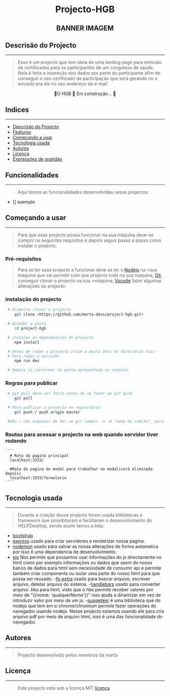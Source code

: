 <h1 align='center' color="pink">Projecto-HGB</h1>

<h2 align='center'>BANNER IMAGEM</h2>

## Descrisão do Projecto
---

> Esse é um projecto que tem ideia de uma landing page para emissão de certificados para os 
> participantes de um congresso de saúde. Nela é feita a insereção dos dados por parte do participante
> afim de conseguir o seu certificado de participação que será gerando no e enviado pra ele no seu endereço
> de e-mail

<p align='center'>🚧O HGB 🚀 Em construção... 🚧</p>

## Indices
---

  - [Descrisão do Projecto](#descrisão-do-projecto)
  - [Features](#features)
  - [Começando a usar](#começando-a-usar)
  - [Tecnologia usada](#tecnologia-usada)
  - [Autores](#autores)
  - [Licença](#licença)   
  - [Expressões de gratidão](#expressões-de-gratidão)

## Funcionalidades 
---

> Aqui temos as funcionalidades desenvolvidas nesse projectos:

- [] exemplo

## Começando a usar
---

> Para que esse projecto possa funcionar na sua máquina deve-se cumprir os seguintes requisitos
>e depois seguir passo a passo como instalar o projecto.

### Pré-requisitos
> Para se ter esse projecto a funcionar deve se ter o [Nodejs](https://nodejs.org/pt-br/download) na >sua maquina que vai permitir com que projecto rode na sua maquina, [Git](https://git-scm.com/downloads), conseguir clonar o projecto na sua >máquina, [Vscode](https://code.visualstudio.com/download) fazer algumas alterações do projecto.

### instalação do projecto
```bash
 # Primeiro clonar o projecto
    git clone <https://github.com/marta-devs/project-hgb.git>

 # Acender a pasta
    cd project-hgb

 # instalar as dependencias do projecto
    npm install

 # Antes de rodar o projecto criam a pasta docs no directorio raiz
 # Para rodar o servidor
    npm run dev

 # Depois só confirmar na porta apresentada no console.
```

### Regras para publicar
 
```bash
 # git pull deve ser feito antes de se fazer um git push
    git pull

 # Para publicar o projecto no repositório 
    git push / push origin master

 #obs.: não esquecer de dar um git commit -a -m "nome do comite", para não dar erros desnecessarios
```

### Routas para acessar o projecto na web quando servidor tiver rodando 
    ````
      # Rota da pagina principal
      localhost:3333/

      #Rota da pagina do modal para trabalhar no modal(será eliminada depois)
      localhost:3333/formulario
    ````

## Tecnologia usada
---

> Durante a criação desse projecto foram usada bibliotecas e framework que possibitaram e facilitaram
> o desenvolvimento do HELPDesktop, sendo assim temos a lista:

 - [bootstrap](https://getbootstrap.com/docs/5.0/getting-started/introduction/)
 - [express](https://github.com/expressjs/express) usado para criar servidores e renderizar nossa pagina.
 - [nodemon](https://nodemon.io/) usado para salvar as nossa alterações de forma automatica por isso é uma dependencia de desenvolvimento.
 - [ejs](https://ejs.co/#install) Nos permite que possamos usar informações do js directamente no html como por exemplo informações ou dados que saem do nosso banco de dados para html sem necessidade de consumir api e permite também criar components ou isolar uma parte do nosso html para que possa ser reusado.
 -[fs-extra](https://www.npmjs.com/package/fs-extra) usado para buscar arquivo, escrever arquivo, deletar arquivo do sistema.
 -[handlebars](https://handlebarsjs.com/) usado para converter arquivo .hbs para html, visto que o hbs permite receber valores por meio de "{{nome: 'qualquerNome'}}" isso ajuda a dinamizar em vez
 de introduzir valor por meio de um js.
 -[puppeteer](https://pptr.dev/) é uma biblioteca que do nodejs que tem em si chrome/chromium permite fazer operações do navegador usando nodejs. Nesse projecto estamos usando ele para cria arquivo pdf por meio de arquivo html, isso é uma das funcionalidade do navegador.

## Autores
---

> Projecto desenvolvido pelos membros da marta

## Licença
---

>Este projecto está sob a licença MIT <a href="./LICENSE">licença</a> 
 
